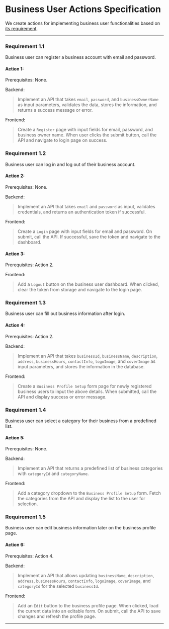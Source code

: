 # Business User Actions Specification

We create actions for implementing business user functionalities based on [its requirement](../requirements/owner.md).

---

### Requirement 1.1

Business user can register a business account with email and password.

#### Action 1:

Prerequisites: None.

Backend:

> Implement an API that takes `email`, `password`, and `businessOwnerName` as input parameters, validates the data, stores the information, and returns a success message or error.

Frontend:

> Create a `Register` page with input fields for email, password, and business owner name. When user clicks the submit button, call the API and navigate to login page on success.

### Requirement 1.2

Business user can log in and log out of their business account.

#### Action 2:

Prerequisites: None.

Backend:

> Implement an API that takes `email` and `password` as input, validates credentials, and returns an authentication token if successful.

Frontend:

> Create a `Login` page with input fields for email and password. On submit, call the API. If successful, save the token and navigate to the dashboard.

#### Action 3:

Prerequisites: Action 2.

Frontend:

> Add a `Logout` button on the business user dashboard. When clicked, clear the token from storage and navigate to the login page.

### Requirement 1.3

Business user can fill out business information after login.

#### Action 4:

Prerequisites: Action 2.

Backend:

> Implement an API that takes `businessId`, `businessName`, `description`, `address`, `businessHours`, `contactInfo`, `logoImage`, and `coverImage` as input parameters, and stores the information in the database.

Frontend:

> Create a `Business Profile Setup` form page for newly registered business users to input the above details. When submitted, call the API and display success or error message.

### Requirement 1.4

Business user can select a category for their business from a predefined list.

#### Action 5:

Prerequisites: None.

Backend:

> Implement an API that returns a predefined list of business categories with `categoryId` and `categoryName`.

Frontend:

> Add a category dropdown to the `Business Profile Setup` form. Fetch the categories from the API and display the list to the user for selection.

### Requirement 1.5

Business user can edit business information later on the business profile page.

#### Action 6:

Prerequisites: Action 4.

Backend:

> Implement an API that allows updating `businessName`, `description`, `address`, `businessHours`, `contactInfo`, `logoImage`, `coverImage`, and `categoryId` for the selected `businessId`.

Frontend:

> Add an `Edit` button to the business profile page. When clicked, load the current data into an editable form. On submit, call the API to save changes and refresh the profile page.

---

